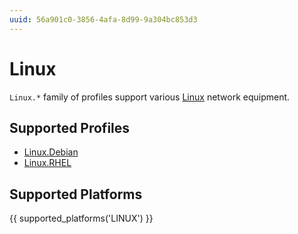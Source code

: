 ```yaml
---
uuid: 56a901c0-3856-4afa-8d99-9a304bc853d3
---
```

# Linux

`Linux.*` family of profiles support various [Linux](https://www.linuxfoundation.org)
network equipment.

## Supported Profiles

- [Linux.Debian](Linux.Debian.md)
- [Linux.RHEL](Linux.RHEL.md)

## Supported Platforms

{{ supported_platforms('LINUX') }}
